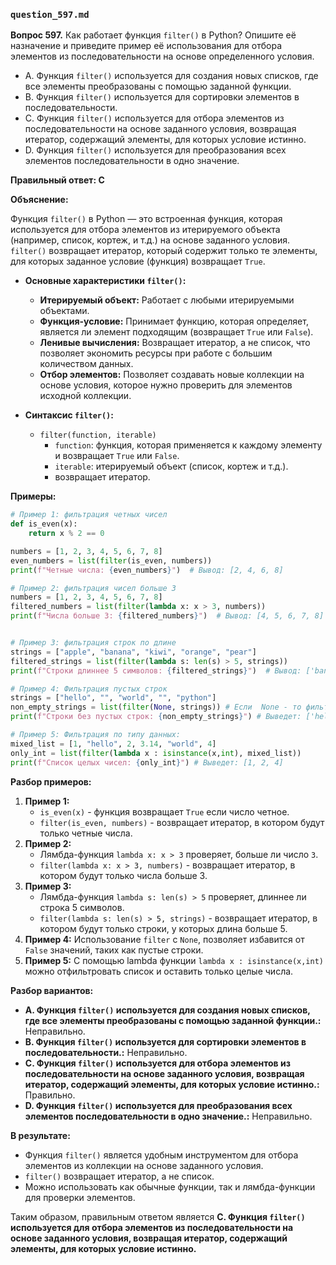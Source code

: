 ### `question_597.md`

**Вопрос 597.** Как работает функция `filter()` в Python? Опишите её назначение и приведите пример её использования для отбора элементов из последовательности на основе определенного условия.

-   A. Функция `filter()` используется для создания новых списков, где все элементы преобразованы с помощью заданной функции.
-   B. Функция `filter()` используется для сортировки элементов в последовательности.
-   C. Функция `filter()` используется для отбора элементов из последовательности на основе заданного условия, возвращая итератор, содержащий элементы, для которых условие истинно.
-   D. Функция `filter()` используется для преобразования всех элементов последовательности в одно значение.

**Правильный ответ: C**

**Объяснение:**

Функция `filter()` в Python — это встроенная функция, которая используется для отбора элементов из итерируемого объекта (например, список, кортеж, и т.д.) на основе заданного условия.  `filter()` возвращает итератор, который содержит только те элементы, для которых заданное условие (функция) возвращает `True`.

*  **Основные характеристики `filter()`:**
    *   **Итерируемый объект:** Работает с любыми итерируемыми объектами.
    *   **Функция-условие:** Принимает функцию, которая определяет, является ли элемент подходящим (возвращает `True` или `False`).
    *  **Ленивые вычисления:** Возвращает итератор, а не список, что позволяет экономить ресурсы при работе с большим количеством данных.
    *    **Отбор элементов:**  Позволяет создавать новые коллекции на основе условия, которое нужно проверить для элементов исходной коллекции.

*   **Синтаксис `filter()`:**
    *   `filter(function, iterable)`
        *   `function`: функция, которая применяется к каждому элементу и возвращает `True` или `False`.
        *  `iterable`: итерируемый объект (список, кортеж и т.д.).
         *   возвращает итератор.

**Примеры:**

```python
# Пример 1: фильтрация четных чисел
def is_even(x):
    return x % 2 == 0

numbers = [1, 2, 3, 4, 5, 6, 7, 8]
even_numbers = list(filter(is_even, numbers))
print(f"Четные числа: {even_numbers}")  # Вывод: [2, 4, 6, 8]

# Пример 2: фильтрация чисел больше 3
numbers = [1, 2, 3, 4, 5, 6, 7, 8]
filtered_numbers = list(filter(lambda x: x > 3, numbers))
print(f"Числа больше 3: {filtered_numbers}")  # Вывод: [4, 5, 6, 7, 8]


# Пример 3: фильтрация строк по длине
strings = ["apple", "banana", "kiwi", "orange", "pear"]
filtered_strings = list(filter(lambda s: len(s) > 5, strings))
print(f"Строки длиннее 5 символов: {filtered_strings}")  # Вывод: ['banana', 'orange']

# Пример 4: Фильтрация пустых строк
strings = ["hello", "", "world", "", "python"]
non_empty_strings = list(filter(None, strings)) # Если  None - то фильтруются False values (пустые строки, 0, None)
print(f"Строки без пустых строк: {non_empty_strings}") # Выведет: ['hello', 'world', 'python']

# Пример 5: Фильтрация по типу данных:
mixed_list = [1, "hello", 2, 3.14, "world", 4]
only_int = list(filter(lambda x : isinstance(x,int), mixed_list))
print(f"Список целых чисел: {only_int}") # Выведет: [1, 2, 4]
```

**Разбор примеров:**
1.  **Пример 1:**
    *   `is_even(x)` - функция возвращает `True` если число четное.
     *   `filter(is_even, numbers)` - возвращает итератор, в котором будут только четные числа.
2.  **Пример 2:**
     * Лямбда-функция `lambda x: x > 3` проверяет, больше ли число `3`.
    * `filter(lambda x: x > 3, numbers)` - возвращает итератор, в котором будут только числа больше 3.
3.  **Пример 3:**
      *  Лямбда-функция  `lambda s: len(s) > 5` проверяет, длиннее ли строка 5 символов.
     *  `filter(lambda s: len(s) > 5, strings)` - возвращает итератор, в котором будут только строки, у которых длина больше 5.
4.  **Пример 4:**  Использование `filter` с `None`, позволяет избавится от  `False` значений, таких как пустые строки.
5.  **Пример 5:** С помощью lambda функции `lambda x : isinstance(x,int)` можно отфильтровать список и оставить только целые числа.

**Разбор вариантов:**

*   **A. Функция `filter()` используется для создания новых списков, где все элементы преобразованы с помощью заданной функции.:** Неправильно.
*   **B. Функция `filter()` используется для сортировки элементов в последовательности.:** Неправильно.
*    **C. Функция `filter()` используется для отбора элементов из последовательности на основе заданного условия, возвращая итератор, содержащий элементы, для которых условие истинно.:** Правильно.
*  **D. Функция `filter()` используется для преобразования всех элементов последовательности в одно значение.:** Неправильно.

**В результате:**
*   Функция `filter()` является удобным инструментом для отбора элементов из коллекции на основе заданного условия.
*   `filter()` возвращает итератор, а не список.
*   Можно использовать как обычные функции, так и лямбда-функции для проверки элементов.

Таким образом, правильным ответом является **C. Функция `filter()` используется для отбора элементов из последовательности на основе заданного условия, возвращая итератор, содержащий элементы, для которых условие истинно.**
